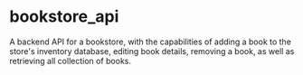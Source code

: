 # bookstore_api
A backend API for a bookstore, with the capabilities of adding a book to the store's inventory database, editing book details, removing a book, as well as retrieving all collection of books.

